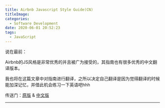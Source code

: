 ```yaml
---
title: Airbnb Javascript Style Guide(CN)
titleImage:
categories:
  - Software Development
date: 2020-06-01 20:52:23
tags:
  - JavaScript
---
```


说在最前：

Airbnb的JS风格是非常优秀的并且被广为接受的，其指南也有很多优秀的中文翻译版本。

我也将在这篇文章中对指南进行翻译，之所以决定自己翻译是因为觉得翻译的时候能加深记忆，并借此机会练习一下英语吧hhh

传送门：[原版](https://github.com/libertyAlone/airbnb-javascript-style-guide-cn) & [中文版](https://lin-123.github.io/javascript/)

---

